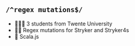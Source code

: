 ## `/^regex mutations$/`

* 👨‍👩‍👦 3 students from Twente University
* 👩‍💻 Regex mutations for Stryker and Stryker4s
* 💬 Scala.js